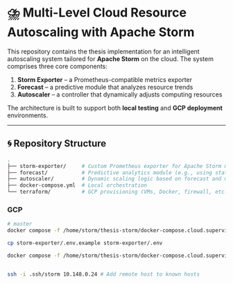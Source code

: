 # ⛈️ Multi-Level Cloud Resource Autoscaling with Apache Storm

This repository contains the thesis implementation for an intelligent
autoscaling system tailored for **Apache Storm** on the cloud. The system
comprises three core components:

1. **Storm Exporter** – a Prometheus-compatible metrics exporter
2. **Forecast** – a predictive module that analyzes resource trends
3. **Autoscaler** – a controller that dynamically adjusts computing resources

The architecture is built to support both **local testing** and **GCP
deployment** environments.

---

## 🌀 Repository Structure

```bash
.
├── storm-exporter/     # Custom Prometheus exporter for Apache Storm metrics
├── forecast/           # Predictive analytics module (e.g., using stats or ML)
├── autoscaler/         # Dynamic scaling logic based on forecast and metrics
├── docker-compose.yml  # Local orchestration
└── terraform/          # GCP provisioning (VMs, Docker, firewall, etc.)

```

### GCP

```bash
# master
docker compose -f /home/storm/thesis-storm/docker-compose.cloud.supervisor.yml up -d

cp storm-exporter/.env.example storm-exporter/.env

docker compose -f /home/storm/thesis-storm/docker-compose.cloud.supervisor.yml up -d


ssh -i .ssh/storm 10.148.0.24 # Add remote host to known hosts
```
